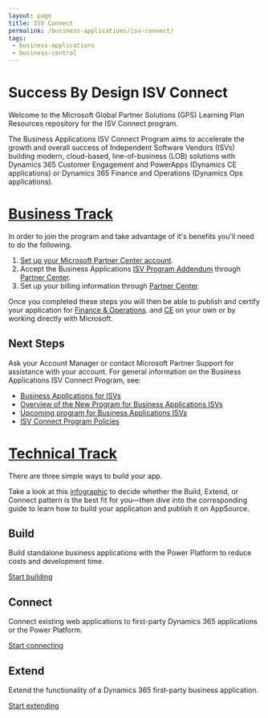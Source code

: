 ```yaml
---
layout: page
title: ISV Connect
permalink: /business-applications/isv-connect/
tags: 
 - business-applications
 - business-central
---
```


# Success By Design ISV Connect

Welcome to the Microsoft Global Partner Solutions (GPS) Learning Plan Resources repository for the ISV Connect program. 

The Business Applications ISV Connect Program aims to accelerate the growth and overall success of Independent Software Vendors (ISVs) building modern, cloud-based, line-of-business (LOB) solutions with Dynamics 365 Customer Engagement and PowerApps (Dynamics CE applications) or Dynamics 365 Finance and Operations (Dynamics Ops applications).

# [Business Track](https://docs.microsoft.com/en-us/azure/marketplace/business-applications-isv-program#set-up-your-microsoft-partner-center-account)

In order to join the program and take advantage of it's benefits you'll need to do the following.

1. [Set up your Microsoft Partner Center account](https://docs.microsoft.com/en-us/azure/marketplace/partner-center-portal/create-account).
1. Accept the Business Applications [ISV Program Addendum](https://aka.ms/bizappsisvaddendum) through [Partner Center](https://partner.microsoft.com/dashboard).
1. Set up your billing information through [Partner Center](https://partner.microsoft.com/dashboard).

Once you completed these steps you will then be able to publish and certify your application for [Finance & Operations](https://docs.microsoft.com/en-us/dynamics365/fin-ops-core/dev-itpro/lcs-solutions/lcs-solutions-app-source).
and [CE](https://docs.microsoft.com/en-us/powerapps/developer/data-platform/publish-app-appsource) on your own or by working directly with Microsoft.

## Next Steps

Ask your Account Manager or contact Microsoft Partner Support for assistance with your account. For general information on the Business Applications ISV Connect Program, see:

- [Business Applications for ISVs](https://partner.microsoft.com/solutions/business-applications/isv-overview)
- [Overview of the New Program for Business Applications ISVs](https://aka.ms/BizAppsISVProgram)
- [Upcoming program for Business Applications ISVs](https://cloudblogs.microsoft.com/dynamics365/bdm/2019/04/17/upcoming-program-for-business-applications-isvs/)
- [ISV Connect Program Policies](https://aka.ms/bizappsisvpolicies)


# [Technical Track](https://partner.microsoft.com/en-us/solutions/business-applications/isv-build)

There are three simple ways to build your app.

Take a look at this [infographic](https://assetsprod.microsoft.com/en-us/dyn365-isv-infographic.pdf) to decide whether the Build, Extend, or Connect pattern is the best fit for you—then dive into the corresponding guide to learn how to build your application and publish it on AppSource.

## Build
Build standalone business applications with the Power Platform to reduce costs and development time.

[Start building](https://assetsprod.microsoft.com/en-us/isv-getting-started-guide.pdf)

## Connect
Connect existing web applications to first-party Dynamics 365 applications or the Power Platform.

[Start connecting](https://assetsprod.microsoft.com/en-us/isv-getting-started-connect.pdf)

## Extend
Extend the functionality of a Dynamics 365 first-party business application.

[Start extending](https://assetsprod.microsoft.com/en-us/isv-getting-started-extend.pdf)